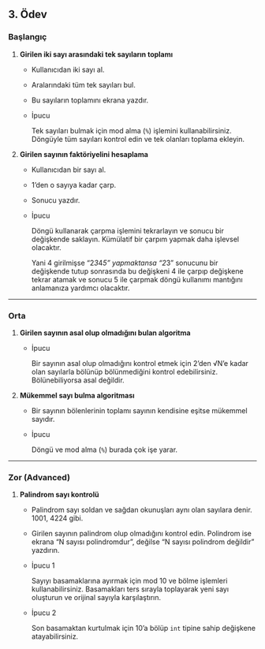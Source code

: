 ## 3. Ödev

### **Başlangıç**

1. **Girilen iki sayı arasındaki tek sayıların toplamı**
    - Kullanıcıdan iki sayı al.
    - Aralarındaki tüm tek sayıları bul.
    - Bu sayıların toplamını ekrana yazdır.
    - İpucu
        
        Tek sayıları bulmak için mod alma (`%`) işlemini kullanabilirsiniz. Döngüyle tüm sayıları kontrol edin ve tek olanları toplama ekleyin.
        
2. **Girilen sayının faktöriyelini hesaplama**
    - Kullanıcıdan bir sayı al.
    - 1’den o sayıya kadar çarp.
    - Sonucu yazdır.
    - İpucu
        
        Döngü kullanarak çarpma işlemini tekrarlayın ve sonucu bir değişkende saklayın. Kümülatif bir çarpım yapmak daha işlevsel olacaktır. 
        
        Yani 4 girilmişse “2*3*4*5” yapmaktansa “2*3” sonucunu bir değişkende tutup sonrasında bu değişkeni 4 ile çarpıp değişkene tekrar atamak ve sonucu 5 ile çarpmak döngü kullanımı mantığını anlamanıza yardımcı olacaktır.
        

---

### **Orta**

1. **Girilen sayının asal olup olmadığını bulan algoritma**
    - İpucu
        
        Bir sayının asal olup olmadığını kontrol etmek için 2’den √N’e kadar olan sayılarla bölünüp bölünmediğini kontrol edebilirsiniz. Bölünebiliyorsa asal değildir.
        
2. **Mükemmel sayı bulma algoritması**
    - Bir sayının bölenlerinin toplamı sayının kendisine eşitse mükemmel sayıdır.
    - İpucu
        
        Döngü ve mod alma (`%`) burada çok işe yarar.
        

---

### **Zor (Advanced)**

1. **Palindrom sayı kontrolü**
    - Palindrom sayı soldan ve sağdan okunuşları aynı olan sayılara denir. 1001, 4224 gibi.
    - Girilen sayının palindrom olup olmadığını kontrol edin. Polindrom ise ekrana “N sayısı polindromdur”, değilse “N sayısı polindrom değildir” yazdırın.
    - İpucu 1
        
        Sayıyı basamaklarına ayırmak için mod 10 ve bölme işlemleri kullanabilirsiniz. Basamakları ters sırayla toplayarak yeni sayı oluşturun ve orijinal sayıyla karşılaştırın.
        
    - İpucu 2
        
        Son basamaktan kurtulmak için 10’a bölüp `int` tipine sahip değişkene atayabilirsiniz.